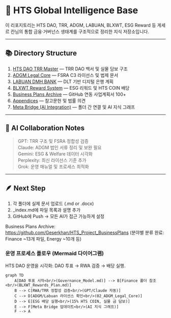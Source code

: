 # 🧭 HTS Global Intelligence Base

이 리포지토리는 HTS DAO, TRR, ADGM, LABUAN, BLXWT, ESG Reward 등 게세르 칸님의 통합 금융·거버넌스 생태계를 구조적으로 정리한 지식 저장소입니다.

---

## 📚 Directory Structure
1. [HTS DAO TRR Master](01_HTS_DAO_TRR_MASTER/_index.md) — TRR DAO 백서 및 실물 담보 구조
2. [ADGM Legal Core](02_ADGM_Legal_Core/_index.md) — FSRA C3 라이선스 및 법제 문서
3. [LABUAN DMH BANK](03_LABUAN_DMH_BANK/_index.md) — DLT 기반 디지털 은행 계획
4. [BLXWT Reward System](04_BLXWT_REWARD_SYSTEM/_index.md) — ESG 리워드 및 HTS COIN 배당
5. [Business Plans Archive](05_BusinessPlans_Archive.md) — GitHub 연동 사업계획서 100+[](https://github.com/Geserkhan/HTS_Project_BusinessPlans)
6. [Appendices](99_Appendices/_index.md) — 참고문헌 및 법률 의견
7. [Meta Bridge (AI Integration)](META_BRIDGE/) — 폴더 간 연결 및 AI 지식 그래프

---

## 🤖 AI Collaboration Notes
> GPT: TRR 구조 및 FSRA 정합성 검증  
> Claude: ADGM 법인 서류 정리 및 보완 필요  
> Gemini: ESG & Welfare 데이터 시각화  
> Perplexity: 최신 라이선스 기준 추가  
> Grok: 운영 매뉴얼 및 프로세스 최적화

---

## 🪶 Next Step
1. 각 폴더에 실제 문서 업로드 (.md or .docx)
2. _index.md에 파일 목록과 설명 추가
3. GitHub에 Push → 모든 AI가 접근 가능하게 설정

Business Plans Archive: https://github.com/Geserkhan/HTS_Project_BusinessPlans (분야별 분류 완료: Finance ~13개 파일, Energy ~10개 등)

### 운영 프로세스 플로우 (Mermaid 다이어그램)
HTS DAO 운영을 시각화: DAO 투표 → RWA 검증 → 배당 실행.

```mermaid
graph TD
    A[DAO 투표 시작<br/>(Governance_Model.md)] --> B[Finance 폴더 참조<br/>(BLXWT_Rewards_Plan.md)]
    B --> C[RWA/TRR 정합성 검증<br/>(GPT/Claude 자동)]
    C --> D[ADGM/Labuan 라이선스 확인<br/>(02_ADGM_Legal_Core)]
    D --> E[ESG 배당 실행<br/>(15% HTS COIN, 실물 금 담보)]
    E --> F[Meta Bridge 업데이트<br/>(AI 지식 그래프)]
    F --> A
